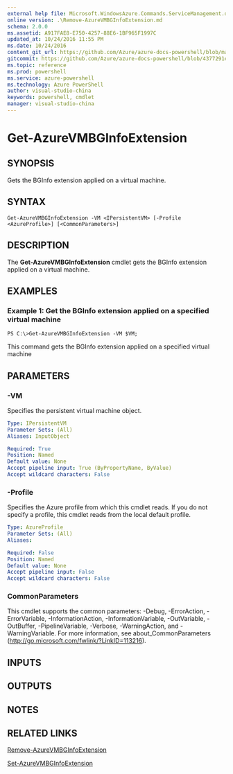 ```yaml
---
external help file: Microsoft.WindowsAzure.Commands.ServiceManagement.dll-Help.xml
online version: .\Remove-AzureVMBGInfoExtension.md
schema: 2.0.0
ms.assetid: A917FAE8-E750-4257-88E6-1BF965F1997C
updated_at: 10/24/2016 11:55 PM
ms.date: 10/24/2016
content_git_url: https://github.com/Azure/azure-docs-powershell/blob/master/azureps-cmdlets-docs/ServiceManagement/Azure.Service/v0.9.8/Get-AzureVMBGInfoExtension.md
gitcommit: https://github.com/Azure/azure-docs-powershell/blob/4377291ee360e58e2c1c5d644155daf6a0279055/azureps-cmdlets-docs/ServiceManagement/Azure.Service/v0.9.8/Get-AzureVMBGInfoExtension.md
ms.topic: reference
ms.prod: powershell
ms.service: azure-powershell
ms.technology: Azure PowerShell
author: visual-studio-china
keywords: powershell, cmdlet
manager: visual-studio-china
---
```


# Get-AzureVMBGInfoExtension

## SYNOPSIS
Gets the BGInfo extension applied on a virtual machine.

## SYNTAX

```
Get-AzureVMBGInfoExtension -VM <IPersistentVM> [-Profile <AzureProfile>] [<CommonParameters>]
```

## DESCRIPTION
The **Get-AzureVMBGInfoExtension** cmdlet gets the BGInfo extension applied on a virtual machine.

## EXAMPLES

### Example 1: Get the BGInfo extension applied on a specified virtual machine
```
PS C:\>Get-AzureVMBGInfoExtension -VM $VM;
```

This command gets the BGInfo extension applied on a specified virtual machine

## PARAMETERS

### -VM
Specifies the persistent virtual machine object.

```yaml
Type: IPersistentVM
Parameter Sets: (All)
Aliases: InputObject

Required: True
Position: Named
Default value: None
Accept pipeline input: True (ByPropertyName, ByValue)
Accept wildcard characters: False
```

### -Profile
Specifies the Azure profile from which this cmdlet reads.
If you do not specify a profile, this cmdlet reads from the local default profile.

```yaml
Type: AzureProfile
Parameter Sets: (All)
Aliases: 

Required: False
Position: Named
Default value: None
Accept pipeline input: False
Accept wildcard characters: False
```

### CommonParameters
This cmdlet supports the common parameters: -Debug, -ErrorAction, -ErrorVariable, -InformationAction, -InformationVariable, -OutVariable, -OutBuffer, -PipelineVariable, -Verbose, -WarningAction, and -WarningVariable. For more information, see about_CommonParameters (http://go.microsoft.com/fwlink/?LinkID=113216).

## INPUTS

## OUTPUTS

## NOTES

## RELATED LINKS

[Remove-AzureVMBGInfoExtension](./Remove-AzureVMBGInfoExtension.md)

[Set-AzureVMBGInfoExtension](./Set-AzureVMBGInfoExtension.md)


